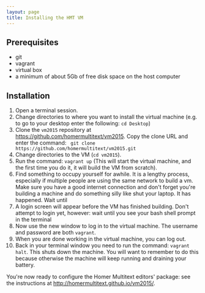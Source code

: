 ```yaml
---
layout: page
title: Installing the HMT VM
---
```


## Prerequisites

- git
- vagrant
- virtual box
- a minimum of about 5Gb of free disk space on the host computer


## Installation ##


1. Open a terminal session.
2. Change directories to where you want to install the virtual machine (e.g. to go to your desktop enter the following: `cd Desktop`)
3. Clone the `vm2015` repository at <https://github.com/homermultitext/vm2015>. Copy the clone URL and enter the command:   ` git clone https://github.com/homermultitext/vm2015.git`
4. Change directories to the VM (`cd vm2015`).
5. Run the command: `vagrant up` (This will start the virtual machine, and the first time you do it, it will build the VM from scratch).
6. Find something to occupy yourself for awhile. It is a lengthy process, especially if multiple people are using the same network to build a vm. Make sure you have a good internet connection and don't forget you're building a machine and do something silly like shut your laptop. It has happened.  Wait until 
7. A login screen will appear before the VM has finished building. Don't attempt to login yet, however: wait until you see your bash shell prompt in the terminal
8. Now use the new window to log in to the virtual machine.  The username and password are both `vagrant`.
8. When you are done working in the virtual machine, you can log out.
9. Back in your terminal window you need to run the command: `vagrant halt`. This shuts down the machine. You will want to remember to do this because otherwise the machine will keep running and draining your battery.


You're now ready to configure the Homer Multitext editors' package: see the instructions at <http://homermultitext.github.io/vm2015/>.
